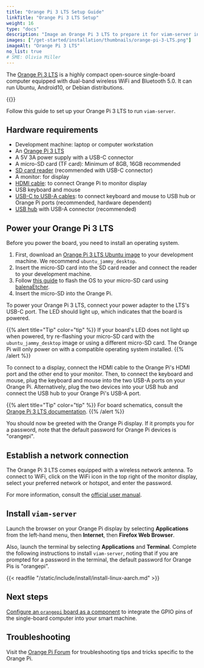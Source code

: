 ```yaml
---
title: "Orange Pi 3 LTS Setup Guide"
linkTitle: "Orange Pi 3 LTS Setup"
weight: 16
type: "docs"
description: "Image an Orange Pi 3 LTS to prepare it for viam-server installation."
images: ["/get-started/installation/thumbnails/orange-pi-3-LTS.png"]
imageAlt: "Orange Pi 3 LTS"
no_list: true
# SME: Olivia Miller
---
```


The [Orange Pi 3 LTS](http://www.orangepi.org/html/hardWare/computerAndMicrocontrollers/details/Orange-Pi-Zero-2.html) is a highly compact open-source single-board computer equipped with dual-band wireless WiFi and Bluetooth 5.0.
It can run Ubuntu, Android10, or Debian distributions.

{{<imgproc src="get-started/installation/thumbnails/orange-pi-3-LTS.png" alt="The Orange Pi 3 LTS single-board computer." resize="350x" declaredimensions=true >}}

Follow this guide to set up your Orange Pi 3 LTS to run `viam-server`.

## Hardware requirements

- Development machine: laptop or computer workstation
- An [Orange Pi 3 LTS](http://www.orangepi.org/html/hardWare/computerAndMicrocontrollers/details/orange-pi-3-LTS.html)
- A 5V 3A power supply with a USB-C connector
- A micro-SD card (TF card): Minimum of 8GB, 16GB recommended
- [SD card reader](https://www.amazon.com/Reader-Beikell-Connector-Memory-Adapter/dp/B0BGNZGDTC/) (recommended with USB-C connector)
- A monitor: for display
- [HDMI cable](https://www.amazon.com/Highwings-Braided-Cord-Supports-ARC-Compatible-Ethernet/dp/B07TDH11BJ/): to connect Orange Pi to monitor display
- USB keyboard and mouse
- [USB-C to USB-A cables](https://www.amazon.com/Anker-2-Pack-Premium-Samsung-Galaxy/dp/B07DD5YHMH/): to connect keyboard and mouse to USB hub or Orange Pi ports (recommended, hardware dependent)
- [USB hub](https://www.amazon.com/BYEASY-Extended-Portable-Splitter-MacBook/dp/B07TVH9NHP/) with USB-A connector (recommended)

## Power your Orange Pi 3 LTS

Before you power the board, you need to install an operating system.

1. First, download an [Orange Pi 3 LTS Ubuntu image](https://drive.google.com/drive/folders/1KzyzyByev-fpZat7yvgYz1omOqFFqt1k) to your development machine.
   We recommend `ubuntu_jammy_desktop`.
1. Insert the micro-SD card into the SD card reader and connect the reader to your development machine.
1. Follow [this guide](https://sbc-community.org/docs/general_guides/prepare_sd_card/) to flash the OS to your micro-SD card using [balenaEtcher](https://etcher.balena.io/).
1. Insert the micro-SD into the Orange Pi.

To power your Orange Pi 3 LTS, connect your power adapter to the LTS's USB-C port.
The LED should light up, which indicates that the board is powered.

{{% alert title="Tip" color="tip" %}}
If your board's LED does not light up when powered, try re-flashing your micro-SD card with the `ubuntu_jammy_desktop` image or using a different micro-SD card.
The Orange Pi will only power on with a compatible operating system installed.
{{% /alert %}}

To connect to a display, connect the HDMI cable to the Orange Pi's HDMI port and the other end to your monitor.
Then, to connect the keyboard and mouse, plug the keyboard and mouse into the two USB-A ports on your Orange Pi.
Alternatively, plug the two devices into your USB hub and connect the USB hub to your Orange Pi's USB-A port.

{{% alert title="Tip" color="tip" %}}
For board schematics, consult the [Orange Pi 3 LTS documentation](http://www.orangepi.org/html/hardWare/computerAndMicrocontrollers/details/orange-pi-3-LTS.html).
{{% /alert %}}

You should now be greeted with the Orange Pi display.
If it prompts you for a password, note that the default password for Orange Pi devices is "orangepi".

## Establish a network connection

The Orange Pi 3 LTS comes equipped with a wireless network antenna.
To connect to WiFi, click on the WiFi icon in the top right of the monitor display, select your preferred network or hotspot, and enter the password.

For more information, consult the [official user manual](https://drive.google.com/file/d/1jka7avWnzNeTIQFkk78LoJdygWaGH2iu/view).

## Install `viam-server`

Launch the browser on your Orange Pi display by selecting **Applications** from the left-hand menu, then **Internet**, then **Firefox Web Browser**.

Also, launch the terminal by selecting **Applications** and **Terminal**.
Complete the following instructions to install `viam-server`, noting that if you are prompted for a password in the terminal, the default password for Orange Pis is "orangepi".

{{< readfile "/static/include/install/install-linux-aarch.md" >}}

## Next steps

[Configure an `orangepi` board as a component](/components/board/orangepi/) to integrate the GPIO pins of the single-board computer into your smart machine.

## Troubleshooting

Visit the [Orange Pi Forum](http://www.orangepi.org/orangepibbsen/) for troubleshooting tips and tricks specific to the Orange Pi.
